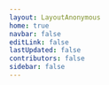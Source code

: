 ```yaml
---
layout: LayoutAnonymous
home: true
navbar: false
editLink: false
lastUpdated: false
contributors: false
sidebar: false
---
```


<script>
    if(!__SSR__) {
        window.location.replace('/.auth/login/aad');
    }
</script>
